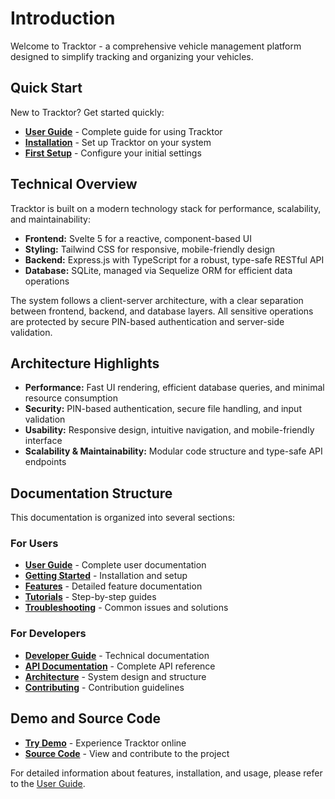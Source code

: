 # Introduction

Welcome to Tracktor - a comprehensive vehicle management platform designed to simplify tracking and organizing your vehicles.

## Quick Start

New to Tracktor? Get started quickly:

- **[User Guide](/user-guide/)** - Complete guide for using Tracktor
- **[Installation](/user-guide/getting-started/installation.md)** - Set up Tracktor on your system
- **[First Setup](/user-guide/getting-started/first-setup.md)** - Configure your initial settings

## Technical Overview

Tracktor is built on a modern technology stack for performance, scalability, and maintainability:

- **Frontend:** Svelte 5 for a reactive, component-based UI
- **Styling:** Tailwind CSS for responsive, mobile-friendly design
- **Backend:** Express.js with TypeScript for a robust, type-safe RESTful API
- **Database:** SQLite, managed via Sequelize ORM for efficient data operations

The system follows a client-server architecture, with a clear separation between frontend, backend, and database layers. All sensitive operations are protected by secure PIN-based authentication and server-side validation.

## Architecture Highlights

- **Performance:** Fast UI rendering, efficient database queries, and minimal resource consumption
- **Security:** PIN-based authentication, secure file handling, and input validation
- **Usability:** Responsive design, intuitive navigation, and mobile-friendly interface
- **Scalability & Maintainability:** Modular code structure and type-safe API endpoints

## Documentation Structure

This documentation is organized into several sections:

### For Users

- **[User Guide](/user-guide/)** - Complete user documentation
- **[Getting Started](/user-guide/getting-started/)** - Installation and setup
- **[Features](/user-guide/features/)** - Detailed feature documentation
- **[Tutorials](/user-guide/tutorials/)** - Step-by-step guides
- **[Troubleshooting](/user-guide/troubleshooting/)** - Common issues and solutions

### For Developers

- **[Developer Guide](/developer-guide/)** - Technical documentation
- **[API Documentation](/developer-guide/api/)** - Complete API reference
- **[Architecture](/developer-guide/architecture/)** - System design and structure
- **[Contributing](/developer-guide/contributing/)** - Contribution guidelines

## Demo and Source Code

- **[Try Demo](https://tracktor-demo.bytedge.in)** - Experience Tracktor online
- **[Source Code](https://github.com/javedh-dev/tracktor)** - View and contribute to the project

For detailed information about features, installation, and usage, please refer to the [User Guide](/user-guide/).
